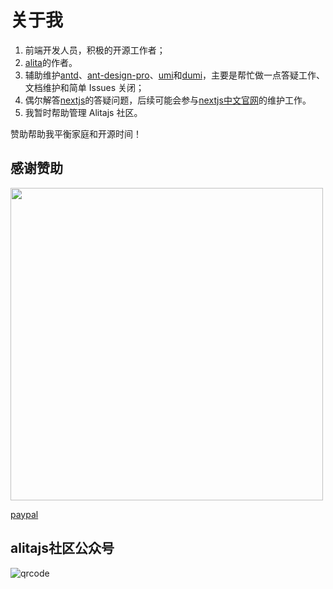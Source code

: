 # 关于我
1. 前端开发人员，积极的开源工作者；
2. [alita](https://github.com/alitajs/alita)的作者。
3. 辅助维护[antd](https://github.com/ant-design/ant-design)、[ant-design-pro](https://github.com/ant-design/ant-design-pro)、[umi](https://github.com/umijs/umi)和[dumi](https://github.com/umijs/dumi)，主要是帮忙做一点答疑工作、文档维护和简单 Issues 关闭；
4. 偶尔解答[nextjs]()的答疑问题，后续可能会参与[nextjs中文官网](https://nextjs-cn.com)的维护工作。
5. 我暂时帮助管理 Alitajs 社区。

赞助帮助我平衡家庭和开源时间！
## 感谢赞助

<img width="500px" src="https://user-images.githubusercontent.com/11746742/89369031-94412500-d70f-11ea-8d6b-38c973a10bc8.png"/>

[paypal](https://paypal.me/xiaohuoni?locale.x=zh_XC)

## alitajs社区公众号

![qrcode](https://user-images.githubusercontent.com/11746742/89367565-f4ce6300-d70b-11ea-9b4c-e49c65336c82.jpg)
